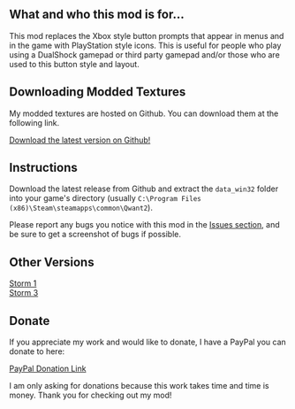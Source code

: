 ## What and who this mod is for...

This mod replaces the Xbox style button prompts that appear in menus and in the game with PlayStation style icons. This is useful for people who play using a DualShock gamepad or third party gamepad and/or those who are used to this button style and layout.

## Downloading Modded Textures

My modded textures are hosted on Github. You can download them at the following link.

[Download the latest version on Github!](https://github.com/AkikoKumagara/Naruto-STORM-2-PS-Icons/releases/latest)

## Instructions

Download the latest release from Github and extract the `data_win32` folder into your game's directory (usually `C:\Program Files (x86)\Steam\steamapps\common\Qwant2`).

Please report any bugs you notice with this mod in the [Issues section](https://github.com/AkikoKumagara/Naruto-STORM-2-PS-Icons/issues), and be sure to get a screenshot of bugs if possible.

## Other Versions

[Storm 1](https://github.com/AkikoKumagara/Naruto-STORM-1-PS-Icons)<br>
[Storm 3](https://github.com/AkikoKumagara/Naruto-STORM-3-PS-Icons)

## Donate

If you appreciate my work and would like to donate, I have a PayPal you can donate to here:

[PayPal Donation Link](https://www.paypal.me/sophiebear)

I am only asking for donations because this work takes time and time is money. Thank you for checking out my mod!
